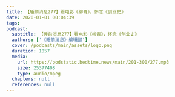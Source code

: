 ```yaml
---
title: 【睡前消息277】看电影《柳青》，怀念《创业史》
date: 2020-01-01 00:04:39
tags:
podcast:
  subtitle: 【睡前消息277】看电影《柳青》，怀念《创业史》
  authors: ['《睡前消息》编辑部']
  cover: /podcasts/main/assets/logo.png
  duration: 1057
  media:
    url: https://podstatic.bedtime.news/main/201-300/277.mp3
    size: 25377408
    type: audio/mpeg
  chapters: null
  references: null
---
```

